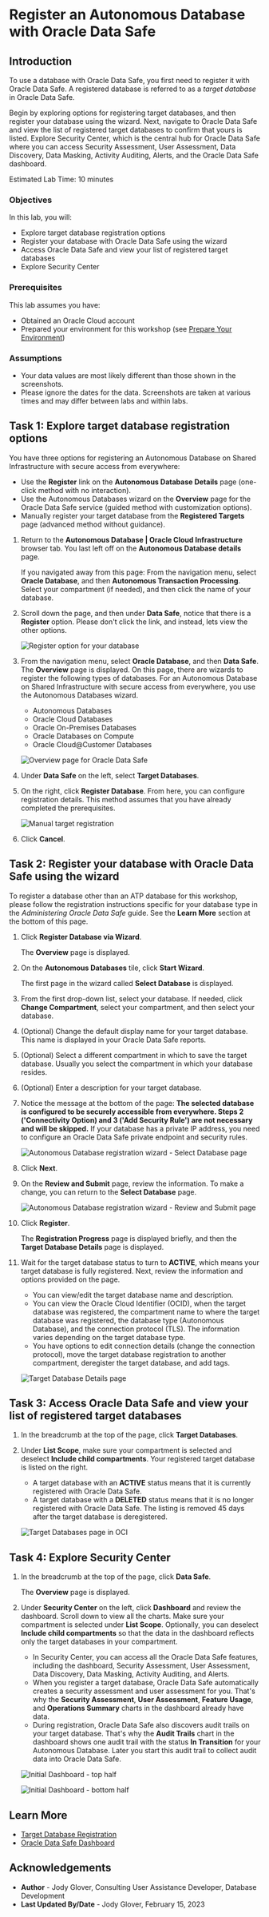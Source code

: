 # Register an Autonomous Database with Oracle Data Safe

## Introduction

To use a database with Oracle Data Safe, you first need to register it with Oracle Data Safe. A registered database is referred to as a _target database_ in Oracle Data Safe.

Begin by exploring options for registering target databases, and then register your database using the wizard. Next, navigate to Oracle Data Safe and view the list of registered target databases to confirm that yours is listed. Explore Security Center, which is the central hub for Oracle Data Safe where you can access Security Assessment, User Assessment, Data Discovery, Data Masking, Activity Auditing, Alerts, and the Oracle Data Safe dashboard.

Estimated Lab Time: 10 minutes

### Objectives

In this lab, you will:

- Explore target database registration options
- Register your database with Oracle Data Safe using the wizard
- Access Oracle Data Safe and view your list of registered target databases
- Explore Security Center

### Prerequisites

This lab assumes you have:

- Obtained an Oracle Cloud account
- Prepared your environment for this workshop (see [Prepare Your Environment](?lab=prepare-environment))

### Assumptions

- Your data values are most likely different than those shown in the screenshots.
- Please ignore the dates for the data. Screenshots are taken at various times and may differ between labs and within labs.


## Task 1: Explore target database registration options

You have three options for registering an Autonomous Database on Shared Infrastructure with secure access from everywhere:
- Use the **Register** link on the **Autonomous Database Details** page (one-click method with no interaction).
- Use the Autonomous Databases wizard on the **Overview** page for the Oracle Data Safe service (guided method with customization options).
- Manually register your target database from the **Registered Targets** page (advanced method without guidance).


1. Return to the **Autonomous Database | Oracle Cloud Infrastructure** browser tab. You last left off on the **Autonomous Database details** page.

    If you navigated away from this page: From the navigation menu, select **Oracle Database**, and then **Autonomous Transaction Processing**. Select your compartment (if needed), and then click the name of your database.

2. Scroll down the page, and then under **Data Safe**, notice that there is a **Register** option. Please don't click the link, and instead, lets view the other options.

    ![Register option for your database](images/register-database.png "Register option for your database")

3. From the navigation menu, select **Oracle Database**, and then **Data Safe**. The **Overview** page is displayed. On this page, there are wizards to register the following types of databases. For an Autonomous Database on Shared Infrastructure with secure access from everywhere, you use the Autonomous Databases wizard.

    - Autonomous Databases
    - Oracle Cloud Databases
    - Oracle On-Premises Databases
    - Oracle Databases on Compute
    - Oracle Cloud@Customer Databases

    ![Overview page for Oracle Data Safe](images/overview-page.png "Overview page for Oracle Data Safe")

4. Under **Data Safe** on the left, select **Target Databases**. 

5. On the right, click **Register Database**. From here, you can configure registration details. This method assumes that you have already completed the prerequisites.

   ![Manual target registration](images/manual-target-registration.png "Manual target registration")

6. Click **Cancel**.

## Task 2: Register your database with Oracle Data Safe using the wizard

To register a database other than an ATP database for this workshop, please follow the registration instructions specific for your database type in the _Administering Oracle Data Safe_ guide. See the **Learn More** section at the bottom of this page.

1. Click **Register Database via Wizard**.

    The **Overview** page is displayed.

2. On the **Autonomous Databases** tile, click **Start Wizard**. 

    The first page in the wizard called **Select Database** is displayed.

3. From the first drop-down list, select your database. If needed, click **Change Compartment**, select your compartment, and then select your database. 

4. (Optional) Change the default display name for your target database. This name is displayed in your Oracle Data Safe reports. 

5. (Optional) Select a different compartment in which to save the target database. Usually you select the compartment in which your database resides.

6. (Optional) Enter a description for your target database. 

7. Notice the message at the bottom of the page: **The selected database is configured to be securely accessible from everywhere. Steps 2 ('Connectivity Option) and 3 ('Add Security Rule') are not necessary and will be skipped.** If your database has a private IP address, you need to configure an Oracle Data Safe private endpoint and security rules. 

    ![Autonomous Database registration wizard - Select Database page](images/ADB-wizard-select-database.png "Autonomous Database registration wizard - Select Database page")

8. Click **Next**.    

9. On the **Review and Submit** page, review the information. To make a change, you can return to the **Select Database** page. 

    ![Autonomous Database registration wizard - Review and Submit page](images/ADB-wizard-review-submit.png "Autonomous Database registration wizard - Review and Submit page")


10. Click **Register**.

    The **Registration Progress** page is displayed briefly, and then the **Target Database Details** page is displayed. 

11. Wait for the target database status to turn to **ACTIVE**, which means your target database is fully registered. Next, review the information and options provided on the page.

    - You can view/edit the target database name and description.
    - You can view the Oracle Cloud Identifier (OCID), when the target database was registered, the compartment name to where the target database was registered, the database type (Autonomous Database), and the connection protocol (TLS). The information varies depending on the target database type.
    - You have options to edit connection details (change the connection protocol), move the target database registration to another compartment, deregister the target database, and add tags.

    ![Target Database Details page](images/target-database-details-page.png "Target Database Details page")
    

## Task 3: Access Oracle Data Safe and view your list of registered target databases

1. In the breadcrumb at the top of the page, click **Target Databases**.

2. Under **List Scope**, make sure your compartment is selected and deselect **Include child compartments**. Your registered target database is listed on the right.

    - A target database with an **ACTIVE** status means that it is currently registered with Oracle Data Safe.
    - A target database with a **DELETED** status means that it is no longer registered with Oracle Data Safe. The listing is removed 45 days after the target database is deregistered.

    ![Target Databases page in OCI](images/target-databases-page-oci.png "Target Databases page in OCI")


## Task 4: Explore Security Center

1. In the breadcrumb at the top of the page, click **Data Safe**.

    The **Overview** page is displayed.

2. Under **Security Center** on the left, click **Dashboard** and review the dashboard. Scroll down to view all the charts. Make sure your compartment is selected under **List Scope**. Optionally, you can deselect **Include child compartments** so that the data in the dashboard reflects only the target databases in your compartment.

    - In Security Center, you can access all the Oracle Data Safe features, including the dashboard, Security Assessment, User Assessment, Data Discovery, Data Masking, Activity Auditing, and Alerts.
    - When you register a target database, Oracle Data Safe automatically creates a security assessment and user assessment for you. That's why the **Security Assessment**, **User Assessment**, **Feature Usage**, and **Operations Summary** charts in the dashboard already have data.
    - During registration, Oracle Data Safe also discovers audit trails on your target database. That's why the **Audit Trails** chart in the dashboard shows one audit trail with the status **In Transition** for your Autonomous Database. Later you start this audit trail to collect audit data into Oracle Data Safe.

    ![Initial Dashboard - top half](images/dashboard-initial-top.png "Initial Dashboard - top half")

    ![Initial Dashboard - bottom half](images/dashboard-initial-bottom.png "Initial Dashboard - bottom half")


## Learn More

- [Target Database Registration](https://www.oracle.com/pls/topic/lookup?ctx=en/cloud/paas/data-safe&id=ADMDS-GUID-B5F255A7-07DD-4731-9FA5-668F7DD51AA6)
- [Oracle Data Safe Dashboard](https://www.oracle.com/pls/topic/lookup?ctx=en/cloud/paas/data-safe&id=ADMDS-GUID-B4D784B8-F3F7-4020-891D-49D709B9A302)


## Acknowledgements

- **Author** - Jody Glover, Consulting User Assistance Developer, Database Development
- **Last Updated By/Date** - Jody Glover, February 15, 2023
